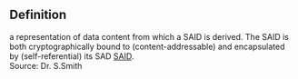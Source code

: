 ## Definition
a representation of data content from which a SAID is derived. The SAID is both cryptographically bound to (content-addressable) and encapsulated by (self-referential) its SAD [SAID](said).  
Source: Dr. S.Smith